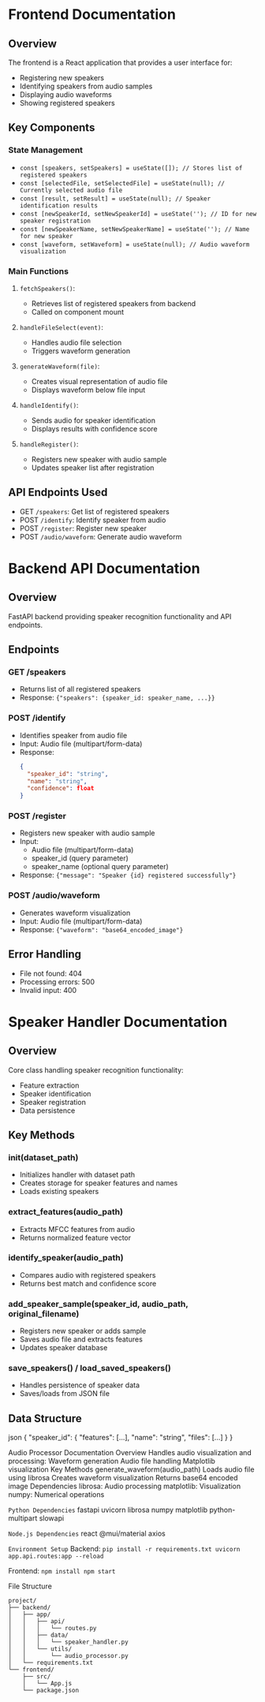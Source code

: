 # Frontend Documentation

## Overview

The frontend is a React application that provides a user interface for:

- Registering new speakers
- Identifying speakers from audio samples
- Displaying audio waveforms
- Showing registered speakers

## Key Components

### State Management
- `const [speakers, setSpeakers] = useState([]); // Stores list of registered speakers`
- `const [selectedFile, setSelectedFile] = useState(null); // Currently selected audio file`
- `const [result, setResult] = useState(null); // Speaker identification results`
- `const [newSpeakerId, setNewSpeakerId] = useState(''); // ID for new speaker registration`
- `const [newSpeakerName, setNewSpeakerName] = useState(''); // Name for new speaker`
- `const [waveform, setWaveform] = useState(null); // Audio waveform visualization`

### Main Functions

1. `fetchSpeakers()`:

   - Retrieves list of registered speakers from backend
   - Called on component mount

2. `handleFileSelect(event)`:

   - Handles audio file selection
   - Triggers waveform generation

3. `generateWaveform(file)`:

   - Creates visual representation of audio file
   - Displays waveform below file input

4. `handleIdentify()`:

   - Sends audio for speaker identification
   - Displays results with confidence score

5. `handleRegister()`:
   - Registers new speaker with audio sample
   - Updates speaker list after registration

## API Endpoints Used

- GET `/speakers`: Get list of registered speakers
- POST `/identify`: Identify speaker from audio
- POST `/register`: Register new speaker
- POST `/audio/waveform`: Generate audio waveform


# Backend API Documentation

## Overview

FastAPI backend providing speaker recognition functionality and API endpoints.

## Endpoints

### GET /speakers

- Returns list of all registered speakers
- Response: `{"speakers": {speaker_id: speaker_name, ...}}`

### POST /identify

- Identifies speaker from audio file
- Input: Audio file (multipart/form-data)
- Response:
  ```json
  {
    "speaker_id": "string",
    "name": "string",
    "confidence": float
  }
  ```

### POST /register

- Registers new speaker with audio sample
- Input:
  - Audio file (multipart/form-data)
  - speaker_id (query parameter)
  - speaker_name (optional query parameter)
- Response: `{"message": "Speaker {id} registered successfully"}`

### POST /audio/waveform

- Generates waveform visualization
- Input: Audio file (multipart/form-data)
- Response: `{"waveform": "base64_encoded_image"}`

## Error Handling

- File not found: 404
- Processing errors: 500
- Invalid input: 400


# Speaker Handler Documentation

## Overview

Core class handling speaker recognition functionality:

- Feature extraction
- Speaker identification
- Speaker registration
- Data persistence

## Key Methods

### **init**(dataset_path)

- Initializes handler with dataset path
- Creates storage for speaker features and names
- Loads existing speakers

### extract_features(audio_path)

- Extracts MFCC features from audio
- Returns normalized feature vector

### identify_speaker(audio_path)

- Compares audio with registered speakers
- Returns best match and confidence score

### add_speaker_sample(speaker_id, audio_path, original_filename)

- Registers new speaker or adds sample
- Saves audio file and extracts features
- Updates speaker database

### save_speakers() / load_saved_speakers()

- Handles persistence of speaker data
- Saves/loads from JSON file

## Data Structure
json
{
"speaker_id": {
"features": [...],
"name": "string",
"files": [...]
}
}


Audio Processor Documentation
Overview
Handles audio visualization and processing:
Waveform generation
Audio file handling
Matplotlib visualization
Key Methods
generate_waveform(audio_path)
Loads audio file using librosa
Creates waveform visualization
Returns base64 encoded image
Dependencies
librosa: Audio processing
matplotlib: Visualization
numpy: Numerical operations

`Python Dependencies`
fastapi
uvicorn
librosa
numpy
matplotlib
python-multipart
slowapi

`Node.js Dependencies`
react
@mui/material
axios

`Environment Setup`
Backend:
`pip install -r requirements.txt
uvicorn app.api.routes:app --reload`

Frontend:
`npm install
npm start`

File Structure
```
project/
├── backend/
│   ├── app/
│   │   ├── api/
│   │   │   └── routes.py
│   │   ├── data/
│   │   │   └── speaker_handler.py
│   │   └── utils/
│   │       └── audio_processor.py
│   └── requirements.txt
└── frontend/
    ├── src/
    │   └── App.js
    └── package.json
```
